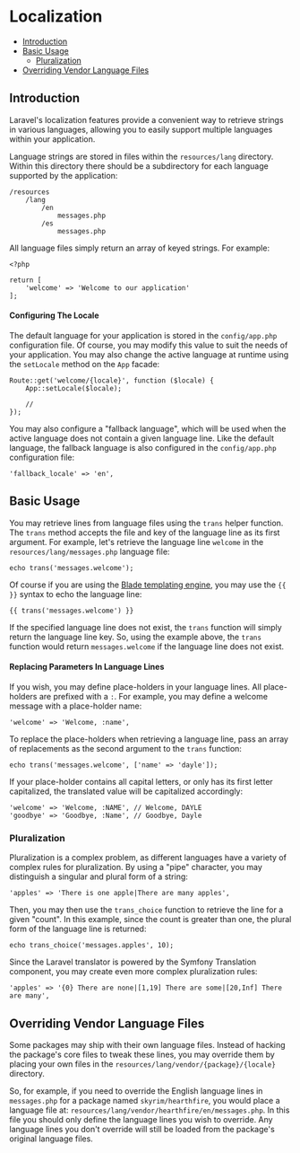 # Localization

- [Introduction](#introduction)
- [Basic Usage](#basic-usage)
    - [Pluralization](#pluralization)
- [Overriding Vendor Language Files](#overriding-vendor-language-files)

<a name="introduction"></a>
## Introduction

Laravel's localization features provide a convenient way to retrieve strings in various languages, allowing you to easily support multiple languages within your application.

Language strings are stored in files within the `resources/lang` directory. Within this directory there should be a subdirectory for each language supported by the application:

    /resources
        /lang
            /en
                messages.php
            /es
                messages.php

All language files simply return an array of keyed strings. For example:

    <?php

    return [
        'welcome' => 'Welcome to our application'
    ];

#### Configuring The Locale

The default language for your application is stored in the `config/app.php` configuration file. Of course, you may modify this value to suit the needs of your application. You may also change the active language at runtime using the `setLocale` method on the `App` facade:

    Route::get('welcome/{locale}', function ($locale) {
        App::setLocale($locale);

        //
    });

You may also configure a "fallback language", which will be used when the active language does not contain a given language line. Like the default language, the fallback language is also configured in the `config/app.php` configuration file:

    'fallback_locale' => 'en',

<a name="basic-usage"></a>
## Basic Usage

You may retrieve lines from language files using the `trans` helper function. The `trans` method accepts the file and key of the language line as its first argument. For example, let's retrieve the language line `welcome` in the `resources/lang/messages.php` language file:

    echo trans('messages.welcome');

Of course if you are using the [Blade templating engine](/docs/{{version}}/blade), you may use the `{{ }}` syntax to echo the language line:

    {{ trans('messages.welcome') }}

If the specified language line does not exist, the `trans` function will simply return the language line key. So, using the example above, the `trans` function would return `messages.welcome` if the language line does not exist.

#### Replacing Parameters In Language Lines

If you wish, you may define place-holders in your language lines. All place-holders are prefixed with a `:`. For example, you may define a welcome message with a place-holder name:

    'welcome' => 'Welcome, :name',

To replace the place-holders when retrieving a language line, pass an array of replacements as the second argument to the `trans` function:

    echo trans('messages.welcome', ['name' => 'dayle']);

If your place-holder contains all capital letters, or only has its first letter capitalized, the translated value will be capitalized accordingly:

    'welcome' => 'Welcome, :NAME', // Welcome, DAYLE
    'goodbye' => 'Goodbye, :Name', // Goodbye, Dayle


<a name="pluralization"></a>
### Pluralization

Pluralization is a complex problem, as different languages have a variety of complex rules for pluralization. By using a "pipe" character, you may distinguish a singular and plural form of a string:

    'apples' => 'There is one apple|There are many apples',

Then, you may then use the `trans_choice` function to retrieve the line for a given "count". In this example, since the count is greater than one, the plural form of the language line is returned:

    echo trans_choice('messages.apples', 10);

Since the Laravel translator is powered by the Symfony Translation component, you may create even more complex pluralization rules:

    'apples' => '{0} There are none|[1,19] There are some|[20,Inf] There are many',

<a name="overriding-vendor-language-files"></a>
## Overriding Vendor Language Files

Some packages may ship with their own language files. Instead of hacking the package's core files to tweak these lines, you may override them by placing your own files in the `resources/lang/vendor/{package}/{locale}` directory.

So, for example, if you need to override the English language lines in `messages.php` for a package named `skyrim/hearthfire`, you would place a language file at: `resources/lang/vendor/hearthfire/en/messages.php`. In this file you should only define the language lines you wish to override. Any language lines you don't override will still be loaded from the package's original language files.
